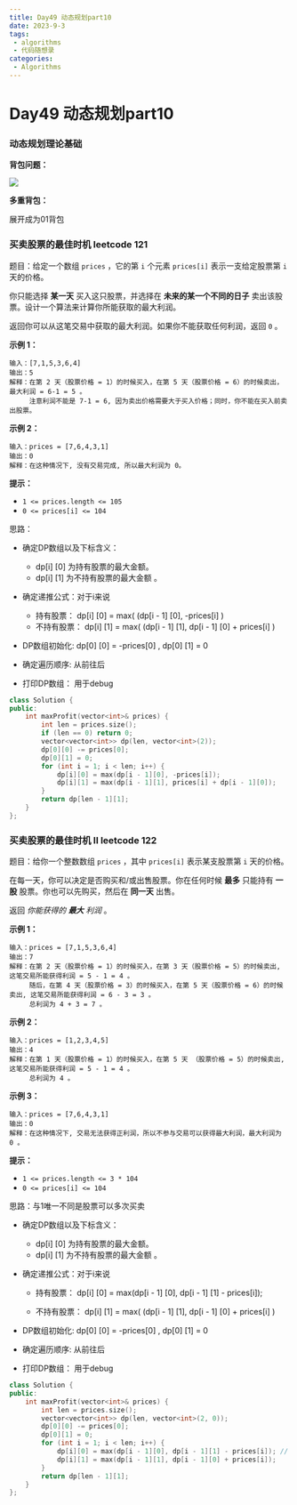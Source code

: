 ```yaml
---
title: Day49 动态规划part10
date: 2023-9-3
tags:
 - algorithms
 - 代码随想录
categories:
 - Algorithms
---
```

#  Day49 动态规划part10

### 动态规划理论基础

**背包问题：** 

![](https://code-thinking-1253855093.file.myqcloud.com/pics/20210117171307407.png)

**多重背包：**

展开成为01背包

### 买卖股票的最佳时机 leetcode 121

题目：给定一个数组 `prices` ，它的第 `i` 个元素 `prices[i]` 表示一支给定股票第 `i` 天的价格。

你只能选择 **某一天** 买入这只股票，并选择在 **未来的某一个不同的日子** 卖出该股票。设计一个算法来计算你所能获取的最大利润。

返回你可以从这笔交易中获取的最大利润。如果你不能获取任何利润，返回 `0` 。

**示例 1：**

```
输入：[7,1,5,3,6,4]
输出：5
解释：在第 2 天（股票价格 = 1）的时候买入，在第 5 天（股票价格 = 6）的时候卖出，最大利润 = 6-1 = 5 。
     注意利润不能是 7-1 = 6, 因为卖出价格需要大于买入价格；同时，你不能在买入前卖出股票。
```

**示例 2：**

```
输入：prices = [7,6,4,3,1]
输出：0
解释：在这种情况下, 没有交易完成, 所以最大利润为 0。 
```

**提示：**

- `1 <= prices.length <= 105`
- `0 <= prices[i] <= 104`

思路：

- 确定DP数组以及下标含义：

    - dp[i] [0] 为持有股票的最大金额。
    - dp[i] [1] 为不持有股票的最大金额 。

- 确定递推公式：对于i来说

    - 持有股票：  dp[i] [0] = max( (dp[i - 1] [0],  -prices[i] )
    - 不持有股票：  dp[i] [1] = max( (dp[i - 1] [1],  dp[i - 1] [0] + prices[i] )

        

- DP数组初始化:   dp[0] [0] = -prices[0] ,     dp[0] [1] = 0
- 确定遍历顺序:    从前往后
- 打印DP数组： 用于debug

```C++
class Solution {
public:
    int maxProfit(vector<int>& prices) {
        int len = prices.size();
        if (len == 0) return 0;
        vector<vector<int>> dp(len, vector<int>(2));
        dp[0][0] -= prices[0];
        dp[0][1] = 0;
        for (int i = 1; i < len; i++) {
            dp[i][0] = max(dp[i - 1][0], -prices[i]);
            dp[i][1] = max(dp[i - 1][1], prices[i] + dp[i - 1][0]);
        }
        return dp[len - 1][1];
    }
};
```

### 买卖股票的最佳时机 II leetcode 122

题目：给你一个整数数组 `prices` ，其中 `prices[i]` 表示某支股票第 `i` 天的价格。

在每一天，你可以决定是否购买和/或出售股票。你在任何时候 **最多** 只能持有 **一股** 股票。你也可以先购买，然后在 **同一天** 出售。

返回 *你能获得的 **最大** 利润* 。

**示例 1：**

```
输入：prices = [7,1,5,3,6,4]
输出：7
解释：在第 2 天（股票价格 = 1）的时候买入，在第 3 天（股票价格 = 5）的时候卖出, 这笔交易所能获得利润 = 5 - 1 = 4 。
     随后，在第 4 天（股票价格 = 3）的时候买入，在第 5 天（股票价格 = 6）的时候卖出, 这笔交易所能获得利润 = 6 - 3 = 3 。
     总利润为 4 + 3 = 7 。
```

**示例 2：**

```
输入：prices = [1,2,3,4,5]
输出：4
解释：在第 1 天（股票价格 = 1）的时候买入，在第 5 天 （股票价格 = 5）的时候卖出, 这笔交易所能获得利润 = 5 - 1 = 4 。
     总利润为 4 。
```

**示例 3：**

```
输入：prices = [7,6,4,3,1]
输出：0
解释：在这种情况下, 交易无法获得正利润，所以不参与交易可以获得最大利润，最大利润为 0 。 
```

**提示：**

- `1 <= prices.length <= 3 * 104`
- `0 <= prices[i] <= 104`

思路：与1唯一不同是股票可以多次买卖

- 确定DP数组以及下标含义：

    - dp[i] [0] 为持有股票的最大金额。
    - dp[i] [1] 为不持有股票的最大金额 。

- 确定递推公式：对于i来说

    - 持有股票：  dp[i] [0] = max(dp[i - 1] [0], dp[i - 1] [1] - prices[i]);

    - 不持有股票：  dp[i] [1] = max( (dp[i - 1] [1],  dp[i - 1] [0] + prices[i] )

        

- DP数组初始化:   dp[0] [0] = -prices[0] ,     dp[0] [1] = 0

- 确定遍历顺序:    从前往后

- 打印DP数组： 用于debug

```C++
class Solution {
public:
    int maxProfit(vector<int>& prices) {
        int len = prices.size();
        vector<vector<int>> dp(len, vector<int>(2, 0));
        dp[0][0] -= prices[0];
        dp[0][1] = 0;
        for (int i = 1; i < len; i++) {
            dp[i][0] = max(dp[i - 1][0], dp[i - 1][1] - prices[i]); // 注意这里是和121. 买卖股票的最佳时机唯一不同的地方。
            dp[i][1] = max(dp[i - 1][1], dp[i - 1][0] + prices[i]);
        }
        return dp[len - 1][1];
    }
};
```
